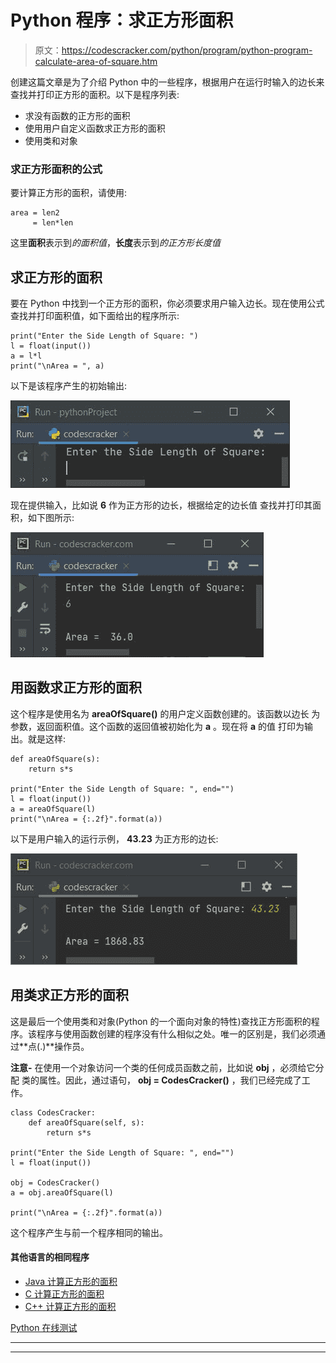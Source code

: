 # Python 程序：求正方形面积

> 原文：<https://codescracker.com/python/program/python-program-calculate-area-of-square.htm>

创建这篇文章是为了介绍 Python 中的一些程序，根据用户在运行时输入的边长来查找并打印正方形的面积。以下是程序列表:

*   求没有函数的正方形的面积
*   使用用户自定义函数求正方形的面积
*   使用类和对象

### 求正方形面积的公式

要计算正方形的面积，请使用:

```
area = len2
     = len*len
```

这里**面积**表示到*的面积值*，**长度**表示到*的正方形长度值*

## 求正方形的面积

要在 Python 中找到一个正方形的面积，你必须要求用户输入边长。现在使用公式查找并打印面积值，如下面给出的程序所示:

```
print("Enter the Side Length of Square: ")
l = float(input())
a = l*l
print("\nArea = ", a)
```

以下是该程序产生的初始输出:

![calculate area of square python](img/06a4cad516dce20c3417cfa2c88c6fde.png)

现在提供输入，比如说 **6** 作为正方形的边长，根据给定的边长值 查找并打印其面积，如下图所示:

![area of square python](img/2646c717c749608bc263d9baa5a0b026.png)

## 用函数求正方形的面积

这个程序是使用名为 **areaOfSquare()** 的用户定义函数创建的。该函数以边长 为参数，返回面积值。这个函数的返回值被初始化为 **a** 。现在将 **a** 的值 打印为输出。就是这样:

```
def areaOfSquare(s):
    return s*s

print("Enter the Side Length of Square: ", end="")
l = float(input())
a = areaOfSquare(l)
print("\nArea = {:.2f}".format(a))
```

以下是用户输入的运行示例， **43.23** 为正方形的边长:

![python calculate area of square](img/4a19b6408a368151ac2de3174840c381.png)

## 用类求正方形的面积

这是最后一个使用类和对象(Python 的一个面向对象的特性)查找正方形面积的程序。该程序与使用函数创建的程序没有什么相似之处。唯一的区别是，我们必须通过**点(.)**操作员。

**注意-** 在使用一个对象访问一个类的任何成员函数之前，比如说 **obj** ，必须给它分配 类的属性。因此，通过语句， **obj = CodesCracker()** ，我们已经完成了工作。

```
class CodesCracker:
    def areaOfSquare(self, s):
        return s*s

print("Enter the Side Length of Square: ", end="")
l = float(input())

obj = CodesCracker()
a = obj.areaOfSquare(l)

print("\nArea = {:.2f}".format(a))
```

这个程序产生与前一个程序相同的输出。

#### 其他语言的相同程序

*   [Java 计算正方形的面积](/java/program/java-program-calculate-area-perimeter.htm)
*   [C 计算正方形的面积](/c/program/c-program-calculate-area-perimeter.htm)
*   [C++ 计算正方形的面积](/cpp/program/cpp-program-calculate-area-perimeter.htm)

[Python 在线测试](/exam/showtest.php?subid=10)

* * *

* * *